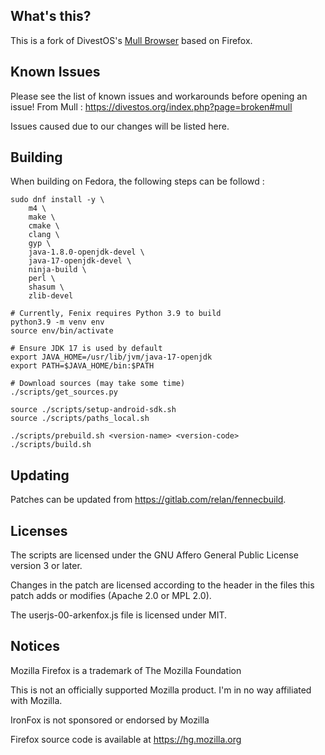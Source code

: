 What's this?
------------

This is a fork of DivestOS's [Mull Browser](https://github.com/Divested-Mobile/Mull-Fenix) based on Firefox.

Known Issues
------------
Please see the list of known issues and workarounds before opening an issue!
From Mull : https://divestos.org/index.php?page=broken#mull

Issues caused due to our changes will be listed here.

Building
--------

When building on Fedora, the following steps can be followd :

```
sudo dnf install -y \
    m4 \
    make \
    cmake \
    clang \
    gyp \
    java-1.8.0-openjdk-devel \
    java-17-openjdk-devel \
    ninja-build \
    perl \
    shasum \
    zlib-devel  

# Currently, Fenix requires Python 3.9 to build
python3.9 -m venv env
source env/bin/activate

# Ensure JDK 17 is used by default
export JAVA_HOME=/usr/lib/jvm/java-17-openjdk
export PATH=$JAVA_HOME/bin:$PATH

# Download sources (may take some time)
./scripts/get_sources.py

source ./scripts/setup-android-sdk.sh
source ./scripts/paths_local.sh

./scripts/prebuild.sh <version-name> <version-code>
./scripts/build.sh
```

Updating
--------

Patches can be updated from https://gitlab.com/relan/fennecbuild.

Licenses
--------

The scripts are licensed under the GNU Affero General Public License version 3 or later.

Changes in the patch are licensed according to the header in the files this patch adds or modifies (Apache 2.0 or MPL 2.0).

The userjs-00-arkenfox.js file is licensed under MIT.

Notices
-------

Mozilla Firefox is a trademark of The Mozilla Foundation

This is not an officially supported Mozilla product. I'm in no way affiliated with Mozilla.

IronFox is not sponsored or endorsed by Mozilla

Firefox source code is available at https://hg.mozilla.org

